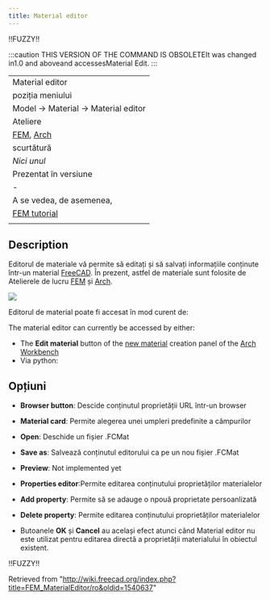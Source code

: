 ```yaml
---
title: Material editor
---
```

!!FUZZY!!

:::caution
THIS VERSION OF THE COMMAND IS OBSOLETEIt was changed in1.0 and aboveand accessesMaterial Edit.
:::

|  |
| --- |
| Material editor |
| poziția meniului |
| Model → Material → Material editor |
| Ateliere |
| [FEM](/FEM_Workbench "FEM Workbench"), [Arch](/Arch_Workbench "Arch Workbench") |
| scurtătură |
| *Nici unul* |
| Prezentat în versiune |
| - |
| A se vedea, de asemenea, |
| [FEM tutorial](/FEM_tutorial "FEM tutorial") |
|  |

## Description

Editorul de materiale vă permite să editați și să salvați informațiile conținute într-un material [FreeCAD](/Material "Material"). În prezent, astfel de materiale sunt folosite de Atelierele de lucru [FEM](/FEM_Workbench "FEM Workbench") și [Arch](/Arch_Workbench "Arch Workbench").

![](/images/Material_editor.png)

Editorul de material poate fi accesat în mod curent de:

The material editor can currently be accessed by either:

* The **Edit material** button of the [new material](/Arch_SetMaterial "Arch SetMaterial") creation panel of the [Arch Workbench](/Arch_Workbench/ro "Arch Workbench/ro")
* Via python:

## Opțiuni

* **Browser button**: Descide conținutul proprietății URL într-un browser
* **Material card**: Permite alegerea unei umpleri predefinite a câmpurilor
* **Open**: Deschide un fișier .FCMat
* **Save as**: Salvează conținutul editorului ca pe un nou fișier .FCMat
* **Preview**: Not implemented yet
* **Properties editor**:Permite editarea conținutului proprietăților materialelor
* **Add property**: Permite să se adauge o npouă proprietate persoanlizată
* **Delete property**: Permite editarea conținutului proprietăților materialelor

* Butoanele **OK** și **Cancel** au același efect atunci când Material editor nu este utilizat pentru editarea directă a proprietății materialului în obiectul existent.

!!FUZZY!!

Retrieved from "<http://wiki.freecad.org/index.php?title=FEM_MaterialEditor/ro&oldid=1540637>"